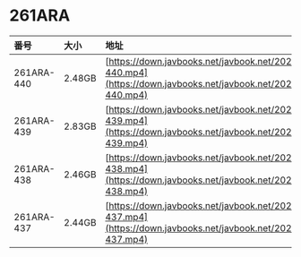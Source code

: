 # 261ARA

| 番号 | 大小 | 地址 |
| :--- | :--- | :--- |
| 261ARA-440 | 2.48GB | [https://down.javbooks.net/javbook.net/2020/06/27/261ARA-440.mp4](https://down.javbooks.net/javbook.net/2020/06/27/261ARA-440.mp4) |
| 261ARA-439 | 2.83GB | [https://down.javbooks.net/javbook.net/2020/06/23/261ARA-439.mp4](https://down.javbooks.net/javbook.net/2020/06/23/261ARA-439.mp4) |
| 261ARA-438 | 2.46GB | [https://down.javbooks.net/javbook.net/2020/06/27/261ARA-438.mp4](https://down.javbooks.net/javbook.net/2020/06/27/261ARA-438.mp4) |
| 261ARA-437 | 2.44GB | [https://down.javbooks.net/javbook.net/2020/06/27/261ARA-437.mp4](https://down.javbooks.net/javbook.net/2020/06/27/261ARA-437.mp4) |

